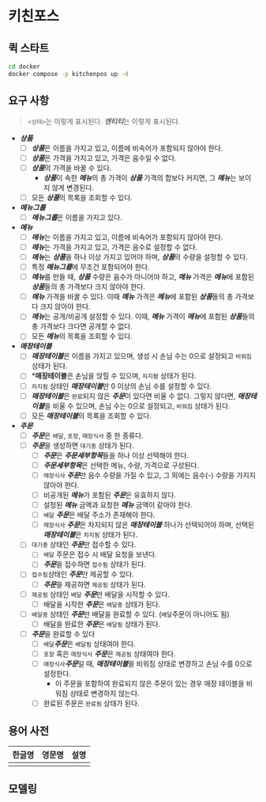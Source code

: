 # 키친포스

## 퀵 스타트

```sh
cd docker
docker compose -p kitchenpos up -d
```

## 요구 사항
> `<상태>`는 이렇게 표시된다.
> ***엔티티***는 이렇게 표시된다.

- ***상품***
    - [ ] ***상품***은 이름을 가지고 있고, 이름에 비속어가 포함되지 않아야 한다.
    - [ ] ***상품***은 가격을 가지고 있고, 가격은 음수일 수 없다.
    - [ ] ***상품***의 가격을 바꿀 수 있다.
      - ***상품***이 속한 ***메뉴***의 총 가격이 ***상품*** 가격의 합보다 커지면, 그 ***메뉴***는 보이지 않게 변경된다.
    - [ ] 모든 ***상품***의 목록을 조회할 수 있다.
- ***메뉴그룹***
    - [ ] ***메뉴그룹***은 이름을 가지고 있다.
- ***메뉴***
    - [ ] ***메뉴***는 이름을 가지고 있고, 이름에 비속어가 포함되지 않아야 한다.
    - [ ] ***메뉴***는 가격을 가지고 있고, 가격은 음수로 설정할 수 없다.
    - [ ] ***메뉴***는 ***상품***을 하나 이상 가지고 있어야 하며, ***상품***의 수량을 설정할 수 있다.
    - [ ] 특정 ***메뉴그룹***에 무조건 포함되어야 한다.
    - [ ] ***메뉴***를 만들 때, ***상품*** 수량은 음수가 아니어야 하고, ***메뉴*** 가격은 ***메뉴***에 포함된 ***상품***들의 총 가격보다 크지 않아야 한다.
    - [ ] ***메뉴*** 가격을 바꿀 수 있다. 이때 ***메뉴*** 가격은 ***메뉴***에 포함된 ***상품***들의 총 가격보다 크지 않아야 한다.
    - [ ] ***메뉴***는 공개/비공개 설정할 수 있다. 이때, ***메뉴*** 가격이 ***메뉴***에 포함된 ***상품***들의 총 가격보다 크다면 공개할 수 없다.
    - [ ] 모든 ***메뉴***의 목록을 조회할 수 있다.
- ***매장테이블***
    - [ ] ***매장테이블***은 이름을 가지고 있으며, 생성 시 손님 수는 0으로 설정되고 `비워짐` 상태가 된다.
    - [ ] ***매장테이블**은 손님을 앉힐 수 있으며, `차지돰` 상태가 된다.
    - [ ] `차지됨` 상태인 ***매장테이블***만 0 이상의 손님 수를 설정할 수 있다.
    - [ ] ***매장테이블***은 `완료`되지 않은 ***주문***이 있다면 비울 수 없다. 그렇지 않다면, ***매장테이블***을 비울 수 있으며, 손님 수는 0으로 설정되고, `비워짐` 상태가 된다.
    - [ ] 모든 ***매장테이블***의 목록을 조회할 수 있다.
- ***주문***
    - [ ] ***주문***은 `배달`, `포장`, `매장식사` 중 한 종류다.
    - [ ] ***주문***을 생성하면 `대기중` 상태가 된다.
        - [ ] ***주문***은 ***주문세부항목***들을 하나 이상 선택해야 한다.
        - [ ] ***주문세부항목***은 선택한 메뉴, 수량, 가격으로 구성된다.
        - [ ] `매장식사` ***주문***만 음수 수량을 가질 수 있고, 그 외에는 음수(-) 수량을 가지지 않아야 한다.
        - [ ] 비공개된 ***메뉴***가 포함된 ***주문***은 유효하지 않다.
        - [ ] 설정된 ***메뉴*** 금액과 요청한 ***메뉴*** 금액이 같아야 한다.
        - [ ] `배달` ***주문***은 배달 주소가 존재해야 한다.
        - [ ] `매장식사` ***주문***은 차지되지 않은 ***매장테이블*** 하나가 선택되어야 하며, 선택된 ***매장테이블***은 `차지됨` 상태가 된다.
    - [ ] `대기중`  상태인 ***주문***만 접수할 수 있다.
        - [ ] `배달` 주문은 접수 시 배달 요청을 보낸다.
        - [ ] ***주문***을 접수하면 `접수됨` 상태가 된다.
    - [ ] `접수됨`상태인 ***주문***만 제공할 수 있다.
        - [ ] ***주문***을 제공하면 `제공됨` 상태가 된다.
    - [ ] `제공됨` 상태인 `배달` ***주문***만 배달을 시작할 수 있다.
        - [ ] 배달을 시작한 ***주문***은 `배달중` 상태가 된다.
    - [ ] `배달중` 상태인 ***주문***만 배달을 완료할 수 있다. (`배달`주문이 아니어도 됨)
        - [ ] 배달을 완료한 ***주문***은 `배달됨` 상태가 된다.
    - [ ] ***주문***을 완료할 수 있다
        - [ ] `배달`***주문***은 `배달됨` 상태여야 한다.
        - [ ] `포장` 혹은 `매장식사` ***주문***은 `제공됨` 상태여야 한다.
        - [ ] `매장식사`***주문***일 때, ***매장테이블***을 비워짐 상태로 변경하고 손님 수를 0으로 설정한다.
            - 이 주문을 포함하여 완료되지 않은 주문이 있는 경우 매장 테이블을 비워짐 상태로 변경하지 않는다.
        - [ ] 완료된 주문은 `완료됨` 상태가 된다.

## 용어 사전

| 한글명 | 영문명 | 설명 |
| --- | --- | --- |
|  |  |  |

## 모델링
